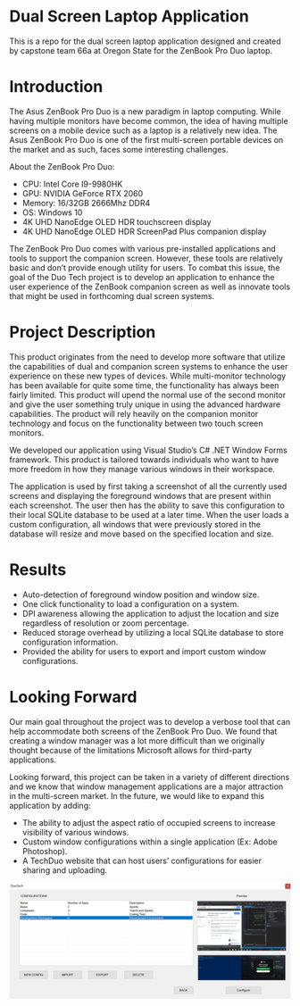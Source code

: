 # Dual Screen Laptop Application
This is a repo for the dual screen laptop application designed and created by
capstone team 66a at Oregon State for the ZenBook Pro Duo laptop.


# Introduction
The Asus ZenBook Pro Duo is a new paradigm in laptop computing. While having multiple monitors have become common, the idea of having multiple screens on a mobile device such as a laptop is a relatively new idea. The Asus ZenBook Pro Duo is one of the first multi-screen portable devices on the market and as such, faces some interesting challenges. 

About the ZenBook Pro Duo:
* CPU: Intel Core I9-9980HK
* GPU: NVIDIA GeForce RTX 2060
* Memory: 16/32GB 2666Mhz DDR4
* OS: Windows 10
* 4K UHD NanoEdge OLED HDR touchscreen display
* 4K UHD NanoEdge OLED HDR ScreenPad Plus companion display

The ZenBook Pro Duo comes with various pre-installed applications and tools to support the companion screen. However, these tools are relatively basic and don’t provide enough utility for users. 
To combat this issue, the goal of the Duo Tech project is to develop an application to enhance the user experience of the ZenBook companion screen as well as innovate tools that might be used in forthcoming dual screen systems.

# Project Description
This product originates from the need to develop more software that utilize the capabilities of dual and companion screen systems to enhance the user experience on these new types of devices. While multi-monitor technology has been available for quite some time, the functionality has always been fairly limited. This product will upend the normal use of the second monitor and give the user something truly unique in using the advanced hardware capabilities. The product will rely heavily on the companion monitor technology and focus on the functionality between two touch screen monitors.

We developed our application using Visual Studio’s C# .NET Window Forms framework. This product is tailored towards individuals who want to have more freedom in how they manage various windows in their workspace. 

The application is used by first taking a screenshot of all the currently used screens and displaying the foreground windows that are present within each screenshot. The user then has the ability to save this configuration to their local SQLite database to be used at a later time. When the user loads a custom configuration, all windows that were previously stored in the database will resize and move based on the specified location and size.

# Results
* Auto-detection of foreground window position and window size.
* One click functionality to load a configuration on a system.
* DPI awareness allowing the application to adjust the location and size regardless of resolution or zoom percentage.
* Reduced storage overhead by utilizing a local SQLite database to store configuration information.
* Provided the ability for users to export and import custom window configurations.

# Looking Forward
Our main goal throughout the project was to develop a verbose tool that can help accommodate both screens of the ZenBook Pro Duo. We found that creating a window manager was a lot more difficult than we originally thought because of the limitations Microsoft allows for third-party applications. 

Looking forward, this project can be taken in a variety of different directions and we know that window management applications are a major attraction in the multi-screen market. In the future, we would like to expand this application by adding:

* The ability to adjust the aspect ratio of occupied screens to increase visibility of various windows.
* Custom window configurations within a single application (Ex: Adobe Photoshop).
* A TechDuo website that can host users’ configurations for easier sharing and uploading.

![Image description](Images/main.PNG)

